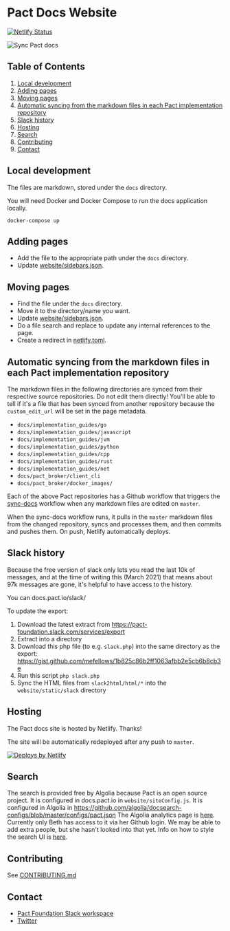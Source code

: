 # Pact Docs Website

[![Netlify Status](https://api.netlify.com/api/v1/badges/b5808ef1-8072-4687-84e8-2a0257f3ac8f/deploy-status)](https://app.netlify.com/sites/docs-pact-io/deploys)

![Sync Pact docs](https://github.com/pact-foundation/docs.pact.io/workflows/Sync%20Pact%20docs/badge.svg)

## Table of Contents
1. [Local development](#local-development)
2. [Adding pages](#adding-pages)
3. [Moving pages](#moving-pages)
4. [Automatic syncing from the markdown files in each Pact implementation repository](#automatic-syncing-from-the-markdown-files-in-each-pact-implementation-repository)
5. [Slack history](#slack-history)
6. [Hosting](#hosting)
7. [Search](#search)
8. [Contributing](#contributing)
9. [Contact](#contact)

## Local development

The files are markdown, stored under the `docs` directory.

You will need Docker and Docker Compose to run the docs application locally.

`docker-compose up`

## Adding pages

* Add the file to the appropriate path under the `docs` directory.
* Update [website/sidebars.json](website/sidebars.json).

## Moving pages

* Find the file under the `docs` directory.
* Move it to the directory/name you want.
* Update [website/sidebars.json](website/sidebars.json).
* Do a file search and replace to update any internal references to the page.
* Create a redirect in [netlify.toml](netlify.toml).

## Automatic syncing from the markdown files in each Pact implementation repository

The markdown files in the following directories are synced from their respective source repositories. Do not edit them directly! You'll be able to tell if it's a file that has been synced from another repository because the `custom_edit_url` will be set in the page metadata.

* `docs/implementation_guides/go`
* `docs/implementation_guides/javascript`
* `docs/implementation_guides/jvm`
* `docs/implementation_guides/python`
* `docs/implementation_guides/cpp`
* `docs/implementation_guides/rust`
* `docs/implementation_guides/net`
* `docs/pact_broker/client_cli`
* `docs/pact_broker/docker_images/`

Each of the above Pact repositories has a Github workflow that triggers the [sync-docs](.github/workflows/sync-docs.yml) workflow when any markdown files are edited on `master`.

When the sync-docs workflow runs, it pulls in the `master` markdown files from the changed repository, syncs and processes them, and then commits and pushes them. On push, Netlify automatically deploys.

## Slack history

Because the free version of slack only lets you read the last 10k of messages, and at the time of writing this (March 2021) that means about 97k messages are gone, it's helpful to have access to the history.

You can docs.pact.io/slack/

To update the export:

1. Download the latest extract from https://pact-foundation.slack.com/services/export
1. Extract into a directory
1. Download this php file (to e.g. `slack.php`) into the same directory as the export: https://gist.github.com/mefellows/1b825c86b2ff1063afbb2e5cb6b8cb3e
1. Run this script `php slack.php`
1. Sync the HTML files from `slack2html/html/*` into the `website/static/slack` directory

## Hosting

The Pact docs site is hosted by Netlify. Thanks!

The site will be automatically redeployed after any push to `master`.

<a href="https://www.netlify.com">
  <img src="https://www.netlify.com/img/global/badges/netlify-dark.svg" alt="Deploys by Netlify" />
</a>

## Search

The search is provided free by Algolia because Pact is an open source project. It is configured in docs.pact.io in `website/siteConfig.js`. It is configured in Algolia in https://github.com/algolia/docsearch-configs/blob/master/configs/pact.json The Algolia analytics page is [here](https://www.algolia.com/apps/BH4D9OD16A/analytics). Currently only Beth has access to it via her Github login. We may be able to add extra people, but she hasn't looked into that yet. Info on how to style the search UI is [here](https://docsearch.algolia.com/docs/styling/).

## Contributing

See [CONTRIBUTING.md](CONTRIBUTING.md)

## Contact

* [Pact Foundation Slack workspace](https://slack.pact.io)
* [Twitter](https://twitter.com/pact_up)
